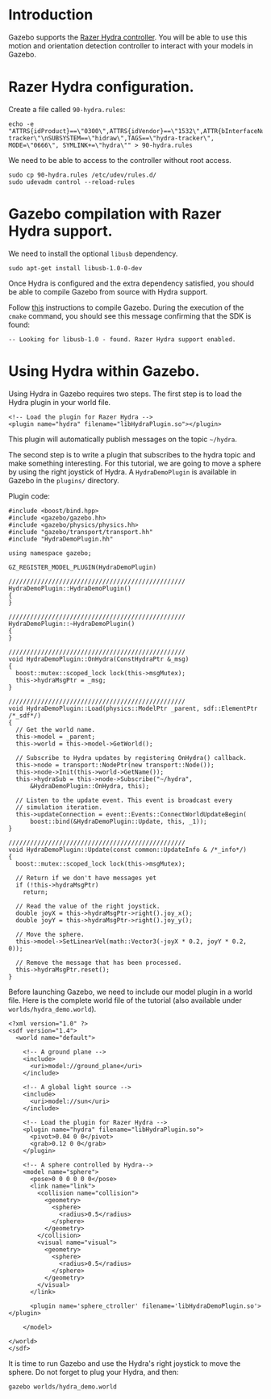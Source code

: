 # Introduction

Gazebo supports the [Razer Hydra
controller](http://en.wikipedia.org/wiki/Razer_Hydra). You will be able to
use this motion and orientation detection controller to interact with your
models in Gazebo.

# Razer Hydra configuration.

Create a file called `90-hydra.rules`:

~~~
echo -e "ATTRS{idProduct}==\"0300\",ATTRS{idVendor}==\"1532\",ATTR{bInterfaceNumber}==\"00\",TAG=\"hydra-tracker\"\nSUBSYSTEM==\"hidraw\",TAGS==\"hydra-tracker\", MODE=\"0666\", SYMLINK+=\"hydra\"" > 90-hydra.rules
~~~

We need to be able to access to the controller without root access.

~~~
sudo cp 90-hydra.rules /etc/udev/rules.d/
sudo udevadm control --reload-rules
~~~

# Gazebo compilation with Razer Hydra support.

We need to install the optional `libusb` dependency.

~~~
sudo apt-get install libusb-1.0-0-dev
~~~

Once Hydra is configured and the extra dependency satisfied, you should be able to compile Gazebo from source with Hydra support.

Follow [this](http://gazebosim.org/install) instructions to compile Gazebo. During the execution of the `cmake` command, you should see this message confirming that the SDK is found:

~~~
-- Looking for libusb-1.0 - found. Razer Hydra support enabled.
~~~

# Using Hydra within Gazebo.

Using Hydra in Gazebo requires two steps. The first step is to load the Hydra plugin in your world file.

~~~
<!-- Load the plugin for Razer Hydra -->
<plugin name="hydra" filename="libHydraPlugin.so"></plugin>
~~~

This plugin will automatically publish messages on the topic `~/hydra`.

The second step is to write a plugin that subscribes to the hydra topic and make something interesting. For this
tutorial, we are going to move a sphere by using the right joystick of Hydra. A `HydraDemoPlugin` is available in Gazebo in the `plugins/` directory.

Plugin code:

~~~
#include <boost/bind.hpp>
#include <gazebo/gazebo.hh>
#include <gazebo/physics/physics.hh>
#include "gazebo/transport/transport.hh"
#include "HydraDemoPlugin.hh"

using namespace gazebo;

GZ_REGISTER_MODEL_PLUGIN(HydraDemoPlugin)

/////////////////////////////////////////////////
HydraDemoPlugin::HydraDemoPlugin()
{
}

/////////////////////////////////////////////////
HydraDemoPlugin::~HydraDemoPlugin()
{
}

/////////////////////////////////////////////////
void HydraDemoPlugin::OnHydra(ConstHydraPtr &_msg)
{
  boost::mutex::scoped_lock lock(this->msgMutex);
  this->hydraMsgPtr = _msg;
}

/////////////////////////////////////////////////
void HydraDemoPlugin::Load(physics::ModelPtr _parent, sdf::ElementPtr /*_sdf*/)
{
  // Get the world name.
  this->model = _parent;
  this->world = this->model->GetWorld();

  // Subscribe to Hydra updates by registering OnHydra() callback.
  this->node = transport::NodePtr(new transport::Node());
  this->node->Init(this->world->GetName());
  this->hydraSub = this->node->Subscribe("~/hydra",
      &HydraDemoPlugin::OnHydra, this);

  // Listen to the update event. This event is broadcast every
  // simulation iteration.
  this->updateConnection = event::Events::ConnectWorldUpdateBegin(
      boost::bind(&HydraDemoPlugin::Update, this, _1));
}

/////////////////////////////////////////////////
void HydraDemoPlugin::Update(const common::UpdateInfo & /*_info*/)
{
  boost::mutex::scoped_lock lock(this->msgMutex);

  // Return if we don't have messages yet
  if (!this->hydraMsgPtr)
    return;

  // Read the value of the right joystick.
  double joyX = this->hydraMsgPtr->right().joy_x();
  double joyY = this->hydraMsgPtr->right().joy_y();

  // Move the sphere.
  this->model->SetLinearVel(math::Vector3(-joyX * 0.2, joyY * 0.2, 0));

  // Remove the message that has been processed.
  this->hydraMsgPtr.reset();
}
~~~

Before launching Gazebo, we need to include our model plugin in a world file.
Here is the complete world file of the tutorial (also available under
`worlds/hydra_demo.world`).

~~~
<?xml version="1.0" ?>
<sdf version="1.4">
  <world name="default">

    <!-- A ground plane -->
    <include>
      <uri>model://ground_plane</uri>
    </include>

    <!-- A global light source -->
    <include>
      <uri>model://sun</uri>
    </include>

    <!-- Load the plugin for Razer Hydra -->
    <plugin name="hydra" filename="libHydraPlugin.so">
      <pivot>0.04 0 0</pivot>
      <grab>0.12 0 0</grab>
    </plugin>

    <!-- A sphere controlled by Hydra-->
    <model name="sphere">
      <pose>0 0 0 0 0 0</pose>
      <link name="link">
        <collision name="collision">
          <geometry>
            <sphere>
              <radius>0.5</radius>
            </sphere>
          </geometry>
        </collision>
        <visual name="visual">
          <geometry>
            <sphere>
              <radius>0.5</radius>
            </sphere>
          </geometry>
        </visual>
      </link>

      <plugin name='sphere_ctroller' filename='libHydraDemoPlugin.so'></plugin>

    </model>

</world>
</sdf>
~~~

It is time to run Gazebo and use the Hydra's right joystick to move the sphere.
Do not forget to plug your Hydra, and then:

~~~
gazebo worlds/hydra_demo.world
~~~
